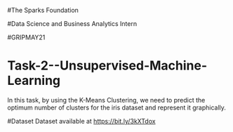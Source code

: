 #The Sparks Foundation

#Data Science and Business Analytics Intern

#GRIPMAY21

# Task-2--Unsupervised-Machine-Learning
In this task, by using the K-Means Clustering, we need to predict the optimum number of clusters for the iris dataset and represent it graphically.

#Dataset
Dataset available at  https://bit.ly/3kXTdox

